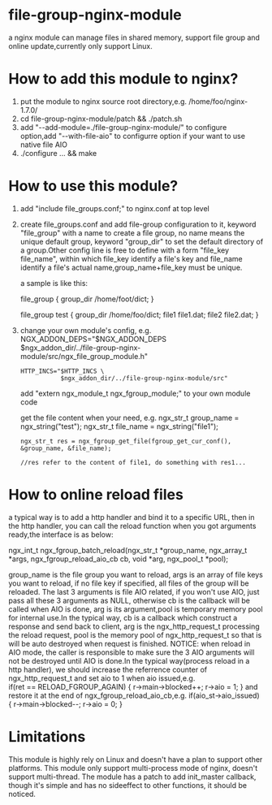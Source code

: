 # file-group-nginx-module
a nginx module can manage files in shared memory, support file group and online update,currently only support Linux.

# How to add this module to nginx?
1. put the module to nginx source root directory,e.g. /home/foo/nginx-1.7.0/
2. cd file-group-nginx-module/patch && ./patch.sh 
3. add "--add-module=./file-group-nginx-module/" to configure option,add "--with-file-aio" to configurre option if your want to use native file AIO
4. ./configure ... && make

# How to use this module?
1. add "include       file_groups.conf;" to nginx.conf at top level
2. create file_groups.conf and add file-group configuration to it, keyword "file_group" with a name to create a file group,
   no name means the unique default group, keyword "group_dir" to set the default directory of a group.Other config line is 
   free to define with a form "file_key file_name", within which file_key identify a file's key and file_name identify a file's 
   actual name,group_name+file_key must be unique. 
   
   a sample is like this:

   file_group {
       group_dir /home/foot/dict;
   }

   file_group test {
       group_dir /home/foo/dict;
       file1 file1.dat;
       file2 file2.dat;
   }
3. 
   change your own module's config, e.g. 
       NGX_ADDON_DEPS="$NGX_ADDON_DEPS \
                       $ngx_addon_dir/../file-group-nginx-module/src/ngx_file_group_module.h"

       HTTP_INCS="$HTTP_INCS \
                  $ngx_addon_dir/../file-group-nginx-module/src" 


   add "extern ngx_module_t ngx_fgroup_module;" to your own module code
   
   get the file content when your need, e.g.
       ngx_str_t group_name = ngx_string("test");
       ngx_str_t file_name = ngx_string("file1");
       
       ngx_str_t res = ngx_fgroup_get_file(fgroup_get_cur_conf(), &group_name, &file_name);
       
       //res refer to the content of file1, do something with res1... 

# How to online reload files
  a typical way is to add a http handler and bind it to a specific URL, then in the http handler,
  you can call the reload function when you got arguments ready,the interface is as below:
       
  ngx_int_t ngx_fgroup_batch_reload(ngx_str_t *group_name, ngx_array_t *args, ngx_fgroup_reload_aio_cb cb, void *arg, ngx_pool_t *pool);
  
  group_name is the file group you want to reload, args is an array of file keys you want to reload,
  if no file key if specified, all files of the group will be reloaded.
  The last 3 arguments is file AIO related, if you won't use AIO, just pass all these 3 arguments as NULL, otherwise cb is the callback 
  will be called when AIO is done, arg is its argument,pool is temporary memory pool for internal use.In the typical way, cb is a callback 
  which construct a response and send back to client, arg is the ngx_http_request_t processing the reload request, pool is the memory pool 
  of ngx_http_request_t so that is will be auto destroyed when request is finished.
  NOTICE:
  when reload in AIO mode, the caller is responsible to make sure the 3 AIO arguments will not be destroyed until AIO is done.In the typical
  way(process reload in a http handler), we should increase the referrence counter of ngx_http_request_t and set aio to 1 when aio issued,e.g.   
     if(ret == RELOAD_FGROUP_AGAIN) {
        r->main->blocked++;
        r->aio = 1;
     }
  and restore it at the end of ngx_fgroup_reload_aio_cb,e.g.
     if(aio_st->aio_issued) {
       r->main->blocked--;
       r->aio = 0;
     } 

# Limitations
  This module is highly rely on Linux and doesn't have a plan to support other platforms.
  This module only support multi-process mode of nginx, doesn't support multi-thread.
  The module has a patch to add init_master callback, though it's simple and has no sideeffect to other functions,
  it should be noticed.
